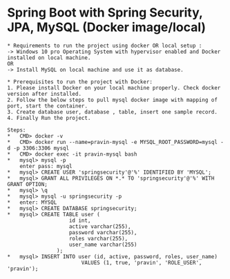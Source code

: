 Spring Boot with Spring Security, JPA, MySQL (Docker image/local)
===

	* Requirements to run the project using docker OR local setup :
	-> Windows 10 pro Operating System with hypervisor enabled and Docker installed on local machine.
	OR
	-> Install MySQL on local machine and use it as database.

	* Prerequisites to run the project with Docker: 
	1. Please install Docker on your local machine properly. Check docker version after installed.
	2. Follow the below steps to pull mysql docker image with mapping of port, start the container.
	3. Create database user, database , table, insert one sample record.
	4. Finally Run the project.

	Steps: 
	*	CMD> docker -v
	*	CMD> docker run --name=pravin-mysql -e MYSQL_ROOT_PASSWORD=mysql -d -p 3306:3306 mysql
	*	CMD> docker exec -it pravin-mysql bash
	*	mysql> mysql -p
		enter pass: mysql
	*	mysql> CREATE USER 'springsecurity'@'%' IDENTIFIED BY 'MYSQL';
	*	mysql> GRANT ALL PRIVILEGES ON *.* TO 'springsecurity'@'%' WITH GRANT OPTION;
	*	mysql> \q
	*	mysql> mysql -u springsecurity -p
	*	enter: MYSQL
	*	mysql> CREATE DATABASE springsecurity;
	*	mysql> CREATE TABLE user (
    					id int,
    					active varchar(255),
    					password varchar(255),
    					roles varchar(255),
    					user_name varchar(255)
					);
	*	mysql> INSERT INTO user (id, active, password, roles, user_name)
							VALUES (1, true, 'pravin', 'ROLE_USER', 'pravin');
